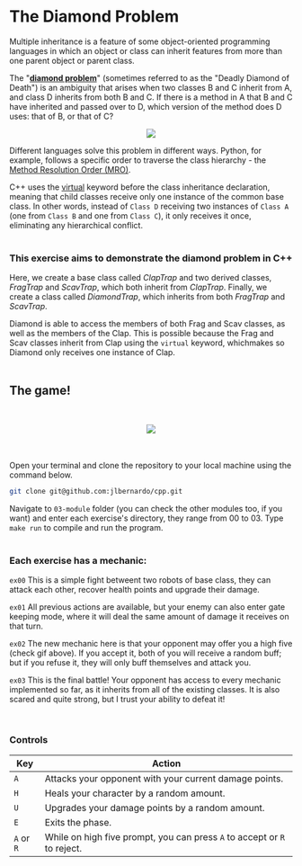 # The Diamond Problem

Multiple inheritance is a feature of some object-oriented programming languages in which an object or class can inherit features from more than one parent object or parent class.

The "**[diamond problem](https://en.wikipedia.org/wiki/Multiple_inheritance#The_diamond_problem)**" (sometimes referred to as the "Deadly Diamond of Death") is an ambiguity that arises when two classes B and C inherit from A, and class D inherits from both B and C. If there is a method in A that B and C have inherited and passed over to D, which version of the method does D uses: that of B, or that of C?

<p align="center">
  <img src="https://github.com/user-attachments/assets/0aa44681-4bbf-4c69-916b-902c4ae498df" />
</p>

Different languages ​​solve this problem in different ways. Python, for example, follows a specific order to traverse the class hierarchy - the [Method Resolution Order (MRO)](https://medium.com/@suryansaravanan/method-resolution-order-mro-in-python-25f82af58c49).

C++ uses the [virtual](https://learn.microsoft.com/en-us/cpp/cpp/virtual-cpp?view=msvc-170) keyword before the class inheritance declaration, meaning that child classes receive only one instance of the common base class. In other words, instead of `Class D` receiving two instances of `Class A` (one from `Class B` and one from `Class C`), it only receives it once, eliminating any hierarchical conflict.
<br><br>

### This exercise aims to demonstrate the diamond problem in C++

Here, we create a base class called $ClapTrap$ and two derived classes, $FragTrap$ and $ScavTrap$, which both inherit from $ClapTrap$. Finally, we create a class called $DiamondTrap$, which inherits from both $FragTrap$ and $ScavTrap$.

Diamond is able to access the members of both Frag and Scav classes, as well as the members of the Clap. This is possible because the Frag and Scav classes inherit from Clap using the `virtual` keyword, whichmakes so Diamond only receives one instance of Clap.
<br><br>

## The game!

<br>
<p align="center">
  <img src="https://github.com/user-attachments/assets/8f95049e-b722-47ef-9c59-b8e61c0a75f1" />
</p>

<br><br>
Open your terminal and clone the repository to your local machine using the command below.

```bash
git clone git@github.com:jlbernardo/cpp.git
```

Navigate to `03-module` folder (you can check the other modules too, if you want) and enter each exercise's directory, they range from 00 to 03. Type `make run` to compile and run the program.
<br><br>

### Each exercise has a mechanic:

`ex00` This is a simple fight betweent two robots of base class, they can attack each other, recover health points and upgrade their damage.

`ex01` All previous actions are available, but your enemy can also enter gate keeping mode, where it will deal the same amount of damage it receives on that turn.

`ex02` The new mechanic here is that your opponent may offer you a high five (check gif above). If you accept it, both of you will receive a random buff; but if you refuse it, they will only buff themselves and attack you.

`ex03` This is the final battle! Your opponent has access to every mechanic implemented so far, as it inherits from all of the existing classes. It is also scared and quite strong, but I trust your ability to defeat it!

<br>

### Controls

| Key | Action |
| --- | --- |
| `A` | Attacks your opponent with your current damage points. |
| `H` | Heals your character by a random amount. |
| `U` | Upgrades your damage points by a random amount. |
| `E` | Exits the phase. |
| `A` or `R` | While on high five prompt, you can press `A` to accept or `R` to reject. |
